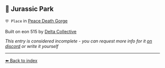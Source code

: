 ## 🦖 Jurassic Park

`🪧 Place` in [Peace Death Gorge](/peace_death_gorge.md)

Built on eon 515 by [Delta Collective](/delta_collective.md)

_This entry is considered incomplete - you can request more info for it [on discord](<https://discord.com/channels/562910943848169472/1173922660489633802>) or write it yourself_


----------
[⬅️ Back to index](/index.md#3760_s)